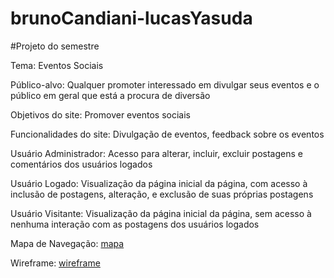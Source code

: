 # brunoCandiani-lucasYasuda
#Projeto do semestre

Tema: Eventos Sociais

Público-alvo: Qualquer promoter interessado em divulgar seus eventos e o público em geral que está a procura de diversão

Objetivos do site: Promover eventos sociais

Funcionalidades do site: Divulgação de eventos, feedback sobre os eventos

Usuário Administrador: Acesso para alterar, incluir, excluir postagens e comentários dos usuários logados

Usuário Logado: Visualização da página inicial da página, com acesso à inclusão de postagens, alteração, e exclusão de suas próprias postagens

Usuário Visitante: Visualização da página inicial da página, sem acesso à nenhuma interação com as postagens dos usuários logados

Mapa de Navegação: [mapa](https://yassoniparty-squassoni.c9users.io/mapa.html)

Wireframe: [wireframe](https://yassoniparty-squassoni.c9users.io/wireframe.html)
